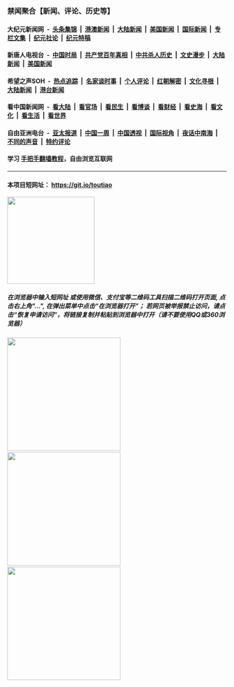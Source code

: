 ### 禁闻聚合【新闻、评论、历史等】

#### 大纪元新闻网 &nbsp;-&nbsp; [头条集锦](indexes/E头条集锦.md?t=02092212) &nbsp;|&nbsp; [港澳新闻](indexes/E港澳新闻.md?t=02092212)  &nbsp;|&nbsp; [大陆新闻](indexes/E大陆新闻.md?t=02092212) &nbsp;|&nbsp; [美国新闻](indexes/E美国新闻.md?t=02092212) &nbsp;|&nbsp; [国际新闻](indexes/E国际新闻.md?t=02092212) &nbsp;|&nbsp; [专栏文集](indexes/E专栏文集.md?t=02092212) &nbsp;|&nbsp; [纪元社论](indexes/E纪元社论.md?t=02092212) &nbsp;|&nbsp; [纪元特稿](indexes/E纪元特稿.md?t=02092212) 

#### 新唐人电视台 &nbsp;-&nbsp; [中国时局](indexes/N中国时局.md?t=02092212) &nbsp;|&nbsp; [共产党百年真相](indexes/N共产党百年真相.md?t=02092212) &nbsp;|&nbsp; [中共杀人历史](indexes/N中共杀人历史.md?t=02092212) &nbsp;|&nbsp; [文史漫步](indexes/N文史漫步.md?t=02092212) &nbsp;|&nbsp; [大陆新闻](indexes/N大陆新闻.md?t=02092212) &nbsp;|&nbsp; [美国新闻](indexes/N美国新闻.md?t=02092212)

#### 希望之声SOH &nbsp;-&nbsp; [热点追踪](indexes/H热点追踪.md?t=02092212) &nbsp;|&nbsp; [名家谈时事](indexes/H名家谈时事.md?t=02092212) &nbsp;|&nbsp; [个人评论](indexes/H个人评论.md?t=02092212)  &nbsp;|&nbsp; [红朝解密](indexes/H红朝解密.md?t=02092212) &nbsp;|&nbsp; [文化寻根](indexes/H文化寻根.md?t=02092212) &nbsp;|&nbsp; [大陆新闻](indexes/H大陆新闻.md?t=02092212) &nbsp;|&nbsp; [港台新闻](indexes/H港台新闻.md?t=02092212)

#### 看中国新闻网 &nbsp;-&nbsp; [看大陆](indexes/S看大陆.md?t=02092212) &nbsp;|&nbsp; [看官场](indexes/S看官场.md?t=02092212) &nbsp;|&nbsp; [看民生](indexes/S看民生.md?t=02092212)  &nbsp;|&nbsp; [看博谈](indexes/S看博谈.md?t=02092212) &nbsp;|&nbsp; [看财经](indexes/S看财经.md?t=02092212) &nbsp;|&nbsp; [看史海](indexes/S看史海.md?t=02092212) &nbsp;|&nbsp; [看文化](indexes/S看文化.md?t=02092212) &nbsp;|&nbsp; [看生活](indexes/S看生活.md?t=02092212) &nbsp;|&nbsp; [看世界](indexes/S看世界.md?t=02092212)

#### 自由亚洲电台 &nbsp;-&nbsp; [亚太报道](indexes/R亚太报道.md?t=02092212) &nbsp;|&nbsp; [中国一周](indexes/R中国一周.md?t=02092212) &nbsp;|&nbsp; [中国透视](indexes/R中国透视.md?t=02092212)  &nbsp;|&nbsp; [国际视角](indexes/R国际视角.md?t=02092212) &nbsp;|&nbsp; [夜话中南海](indexes/R夜话中南海.md?t=02092212) &nbsp;|&nbsp; [不同的声音](indexes/R不同的声音.md?t=02092212) &nbsp;|&nbsp; [特约评论](indexes/R特约评论.md?t=02092212)

#### 学习 [手把手翻墙教程](https://github.com/gfw-breaker/guides/wiki)，自由浏览互联网

----

#### 本项目短网址： https://git.io/toutiao
<img src="https://raw.githubusercontent.com/gfw-breaker/banned-news/master/scripts/img/qr.png" width="200px"/>  

##### 在浏览器中输入短网址 或使用微信、支付宝等二维码工具扫描二维码打开页面, 点击右上角"...", 在弹出菜单中点击“在浏览器打开”； 若网页被举报禁止访问，请点击“恢复申请访问”，将链接复制并粘贴到浏览器中打开（请不要使用QQ或360浏览器）

<img src="https://raw.githubusercontent.com/gfw-breaker/banned-news/master/scripts/img/1.png" width="260px"/> &nbsp; <img src="https://raw.githubusercontent.com/gfw-breaker/banned-news/master/scripts/img/2.png" width="260px"/> &nbsp; <img src="https://raw.githubusercontent.com/gfw-breaker/banned-news/master/scripts/img/3.png" width="260px"/>
